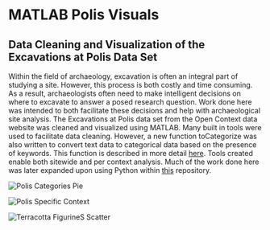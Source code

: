 # MATLAB Polis Visuals
## Data Cleaning and Visualization of the Excavations at Polis Data Set

Within the field of archaeology, excavation is often an integral part of studying a site. However, this process is both costly and time consuming. As a result, 
archaeologists often need to make intelligent decisions on where to excavate to answer a posed research question. Work done here was intended to both facilitate 
these decisions and help with archaeological site analysis. The Excavations at Polis data set from the Open Context data website was cleaned and visualized using MATLAB. 
Many built in tools were used to facilitate data cleaning. However, a new function toCategorize was also written to convert 
text data to categorical data based on the presence of keywords. This function is described in more detail [here](https://github.com/markpanaro/Text-to-Categorical-MATLAB-Function). Tools created enable both sitewide and per context 
analysis. Much of the work done here was later expanded upon using Python within [this](https://github.com/markpanaro/Archaeological-Data-Science-Project) repository.

![Polis Categories Pie](https://user-images.githubusercontent.com/72929673/208319349-8ac3df74-db78-482a-9ecf-53ecc5b01ff3.jpg)

![Polis Specific Context](https://user-images.githubusercontent.com/72929673/208319850-fc00d049-74a7-4a0f-b465-883d118ff352.jpg)

![Terracotta FigurineS Scatter](https://user-images.githubusercontent.com/72929673/208319578-9a420244-d4c6-432f-978d-4ab169756879.png)
